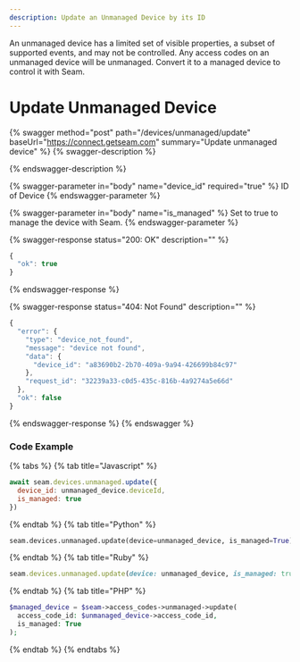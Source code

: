 ```yaml
---
description: Update an Unmanaged Device by its ID
---
```


An unmanaged device has a limited set of visible properties, a subset of supported events, and may not be controlled.
Any access codes on an unmanaged device will be unmanaged.
Convert it to a managed device to control it with Seam.

# Update Unmanaged Device

{% swagger method="post" path="/devices/unmanaged/update" baseUrl="https://connect.getseam.com" summary="Update unmanaged device" %}
{% swagger-description %}

{% endswagger-description %}

{% swagger-parameter in="body" name="device_id" required="true" %}
ID of Device
{% endswagger-parameter %}

{% swagger-parameter in="body" name="is_managed" %}
Set to true to manage the device with Seam.
{% endswagger-parameter %}

{% swagger-response status="200: OK" description="" %}

```javascript
{
  "ok": true
}
```

{% endswagger-response %}

{% swagger-response status="404: Not Found" description="" %}

```javascript
{
  "error": {
    "type": "device_not_found",
    "message": "device not found",
    "data": {
      "device_id": "a83690b2-2b70-409a-9a94-426699b84c97"
    },
    "request_id": "32239a33-c0d5-435c-816b-4a9274a5e66d"
  },
  "ok": false
}
```

{% endswagger-response %}
{% endswagger %}

### Code Example

<!-- CODE INJECT START
Get an unmanaged device and convert it to a managed device

e.g. in python you could do:
```python
unmanaged_device = seam.devices.unmanaged.get("some_device_uuid")
seam.devices.unmanaged.update(device=unmanaged_device, is_managed=True)
```
-->
{% tabs %}
{% tab title="Javascript" %}
```javascript
await seam.devices.unmanaged.update({
  device_id: unmanaged_device.deviceId, 
  is_managed: true
})

```
{% endtab %}
{% tab title="Python" %}
```python
seam.devices.unmanaged.update(device=unmanaged_device, is_managed=True)
```
{% endtab %}
{% tab title="Ruby" %}
```ruby
seam.devices.unmanaged.update(device: unmanaged_device, is_managed: true)
```
{% endtab %}
{% tab title="PHP" %}
```php
$managed_device = $seam->access_codes->unmanaged->update(
  access_code_id: $unmanaged_device->access_code_id,
  is_managed: True
);
```
{% endtab %}
{% endtabs %}